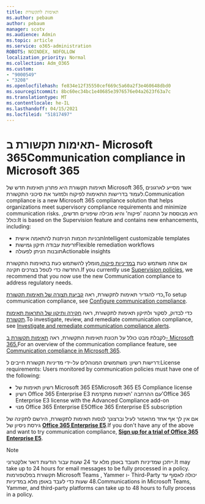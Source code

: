 ```yaml
---
title: תאימות לתקשורת
ms.author: pebaum
author: pebaum
manager: scotv
ms.audience: Admin
ms.topic: article
ms.service: o365-administration
ROBOTS: NOINDEX, NOFOLLOW
localization_priority: Normal
ms.collection: Adm_O365
ms.custom:
- "9000549"
- "3208"
ms.openlocfilehash: fe834e12f35550cef669c5a60a2f3e460648dbd0
ms.sourcegitcommit: 8bc60ec34bc1e40685e3976576e04a2623f63a7c
ms.translationtype: MT
ms.contentlocale: he-IL
ms.lasthandoff: 04/15/2021
ms.locfileid: "51817497"
---
```

# <a name="communication-compliance-in-microsoft-365"></a><span data-ttu-id="b6d0f-102">תאימות תקשורת ב- Microsoft 365</span><span class="sxs-lookup"><span data-stu-id="b6d0f-102">Communication compliance in Microsoft 365</span></span>

<span data-ttu-id="b6d0f-103">תאימות תקשורת היא פתרון תאימות חדש של Microsoft 365, אשר מסייע לארגונים לעמוד בדרישות התאימות לפיקוח ולמזער את סיכוני התקשורת.</span><span class="sxs-lookup"><span data-stu-id="b6d0f-103">Communication compliance is a new Microsoft 365 compliance solution that helps organizations meet supervisory compliance requirements and minimize communication risks.</span></span> <span data-ttu-id="b6d0f-104">היא מבוססת על התכונה 'פיקוח' והיא מכילה שיפורים חדשים, כולל:</span><span class="sxs-lookup"><span data-stu-id="b6d0f-104">It is based on the Supervision feature and contains new enhancements, including:</span></span>

- <span data-ttu-id="b6d0f-105">תבניות חכמות הניתנות להתאמה אישית</span><span class="sxs-lookup"><span data-stu-id="b6d0f-105">Intelligent customizable templates</span></span>
- <span data-ttu-id="b6d0f-106">זרימות עבודה תיקון גמישות</span><span class="sxs-lookup"><span data-stu-id="b6d0f-106">Flexible remediation workflows</span></span>
- <span data-ttu-id="b6d0f-107">תובנות הניתן לפעולה</span><span class="sxs-lookup"><span data-stu-id="b6d0f-107">Actionable insights</span></span>

<span data-ttu-id="b6d0f-108">אם אתה משתמש כעת [במדיניות פיקוח,](https://docs.microsoft.com/microsoft-365/compliance/supervision-policies)מומלץ להשתמש כעת בתאימות התקשורת החדשה כדי לטפל בצרכים תקינה.</span><span class="sxs-lookup"><span data-stu-id="b6d0f-108">If you currently use [Supervision policies](https://docs.microsoft.com/microsoft-365/compliance/supervision-policies), we recommend that you now use the new Communication compliance to address regulatory needs.</span></span>

<span data-ttu-id="b6d0f-109">כדי להגדיר תאימות לתקשורת, ראה [קביעת תצורה של תאימות תקשורת.](https://docs.microsoft.com/microsoft-365/compliance/communication-compliance-configure)</span><span class="sxs-lookup"><span data-stu-id="b6d0f-109">To setup communication compliance, see [Configure communication compliance](https://docs.microsoft.com/microsoft-365/compliance/communication-compliance-configure).</span></span>

<span data-ttu-id="b6d0f-110">כדי לבדוק, לסקור ולתיקון תאימות לתקשורת, ראה [חקירה ותיקון של התראות תאימות תקשורת](https://docs.microsoft.com/microsoft-365/compliance/communication-compliance-investigate-remediate).</span><span class="sxs-lookup"><span data-stu-id="b6d0f-110">To investigate, review, and remediate communication compliance, see [Investigate and remediate communication compliance alerts](https://docs.microsoft.com/microsoft-365/compliance/communication-compliance-investigate-remediate).</span></span>

<span data-ttu-id="b6d0f-111">לקבלת מבט כולל על תכונת תאימות התקשורת, ראה [תאימות תקשורת ב- Microsoft 365.](https://docs.microsoft.com/microsoft-365/compliance/communication-compliance)</span><span class="sxs-lookup"><span data-stu-id="b6d0f-111">For an overview of the communication compliance feature, see [Communication compliance in Microsoft 365](https://docs.microsoft.com/microsoft-365/compliance/communication-compliance).</span></span>

<span data-ttu-id="b6d0f-112">דרישות רשיון: משתמשים המנוהלים על-ידי מדיניות תקשורת חייבים ל:</span><span class="sxs-lookup"><span data-stu-id="b6d0f-112">License requirements: Users monitored by communication policies must have one of the following:</span></span>

- <span data-ttu-id="b6d0f-113">רשיון תאימות של Microsoft 365 E5</span><span class="sxs-lookup"><span data-stu-id="b6d0f-113">Microsoft 365 E5 Compliance license</span></span>
- <span data-ttu-id="b6d0f-114">רשיון Office 365 Enterprise E3 עם ההרחבה 'תאימות מתקדמת'</span><span class="sxs-lookup"><span data-stu-id="b6d0f-114">Office 365 Enterprise E3 license with the Advanced Compliance add-on</span></span>
- <span data-ttu-id="b6d0f-115">מנוי Office 365 Enterprise E5</span><span class="sxs-lookup"><span data-stu-id="b6d0f-115">Office 365 Enterprise E5 subscription</span></span>

<span data-ttu-id="b6d0f-116">אם אין לך אף אחד מהאמור לעיל וברצונך לנסות תאימות לתקשורת, הירשם לתקינה של גירסת ניסיון של **[Office 365 Enterprise E5](https://go.microsoft.com/fwlink/p/?LinkID=698279)**.</span><span class="sxs-lookup"><span data-stu-id="b6d0f-116">If you don't have any of the above and want to try communication compliance, **[Sign up for a trial of Office 365 Enterprise E5](https://go.microsoft.com/fwlink/p/?LinkID=698279)**.</span></span>

> [!NOTE]
> <span data-ttu-id="b6d0f-117">ייתכן שמדיניות תעובד באופן מלא עד 24 שעות עבור הודעות דואר אלקטרוני.</span><span class="sxs-lookup"><span data-stu-id="b6d0f-117">It may take up to 24 hours for email messages to be fully processed in a policy.</span></span> <span data-ttu-id="b6d0f-118">תקשורת בפלטפורמות Microsoft Teams , Yammer ו- Third-Party יכולה לאסוף עד 48 שעות כדי לעבד באופן מלא במדיניות.</span><span class="sxs-lookup"><span data-stu-id="b6d0f-118">Communications in Microsoft Teams, Yammer, and third-party platforms can take up to 48 hours to fully process in a policy.</span></span>
